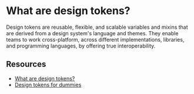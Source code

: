 # What are design tokens?

Design tokens are reusable, flexible, and scalable variables and mixins that are derived from a
design system's language and themes. They enable teams to work cross-platform, across different
implementations, libraries, and programming languages, by offering true interoperability.

## Resources

- [What are design tokens?](https://css-tricks.com/what-are-design-tokens/)
- [Design tokens for dummies](https://uxdesign.cc/design-tokens-for-dummies-8acebf010d71)

